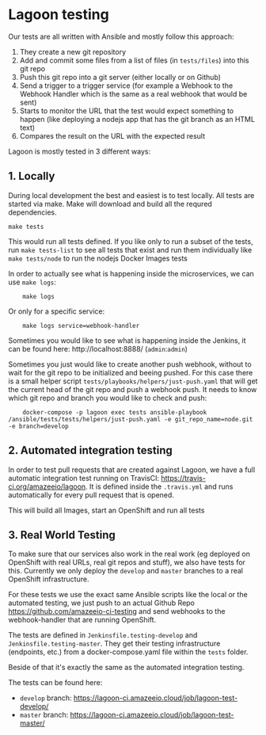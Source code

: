 # Lagoon testing

Our tests are all written with Ansible and mostly follow this approach:

1. They create a new git repository
2. Add and commit some files from a list of files (in `tests/files`) into this git repo
3. Push this git repo into a git server (either locally or on Github)
4. Send a trigger to a trigger service (for example a Webhook to the Webhook Handler which is the same as a real webhook that would be sent)
5. Starts to monitor the URL that the test would expect something to happen (like deploying a nodejs app that has the git branch as an HTML text)
6. Compares the result on the URL with the expected result

Lagoon is mostly tested in 3 different ways:

## 1. Locally

During local development the best and easiest is to test locally. All tests are started via make. Make will download and build all the requred dependencies.

    make tests

This would run all tests defined. If you like only to run a subset of the tests, run `make tests-list` to see all tests that exist and run them individually like `make tests/node` to run the nodejs Docker Images tests

In order to actually see what is happening inside the microservices, we can use `make logs`:

		make logs

Or only for a specific service:

		make logs service=webhook-handler

Sometimes you would like to see what is happening inside the Jenkins, it can be found here: http://localhost:8888/ (`admin`:`admin`)

Sometimes you just would like to create another push webhook, without to wait for the git repo to be initialized and beeing pushed. For this case there is a small helper script `tests/playbooks/helpers/just-push.yaml` that will get the current head of the git repo and push a webhook push. It needs to know which git repo and branch you would like to check and push:

		docker-compose -p lagoon exec tests ansible-playbook /ansible/tests/tests/helpers/just-push.yaml -e git_repo_name=node.git -e branch=develop

## 2. Automated integration testing

In order to test pull requests that are created against Lagoon, we have a full automatic integration test running on TravisCI: https://travis-ci.org/amazeeio/lagoon. It is defined inside the `.travis.yml` and runs automatically for every pull request that is opened.

This will build all Images, start an OpenShift and run all tests

## 3. Real World Testing

To make sure that our services also work in the real work (eg deployed on OpenShift with real URLs, real git repos and stuff), we also have tests for this. Currently we only deploy the `develop` and `master` branches to a real OpenShift infrastructure.

For these tests we use the exact same Ansible scripts like the local or the automated testing, we just push to an actual Github Repo https://github.com/amazeeio-ci-testing and send webhooks to the webhook-handler that are running OpenShift.

The tests are defined in `Jenkinsfile.testing-develop` and `Jenkinsfile.testing-master`. They get their testing infrastructure (endpoints, etc.) from a docker-compose.yaml file within the `tests` folder.

Beside of that it's exactly the same as the automated integration testing.

The tests can be found here:
- `develop` branch: https://lagoon-ci.amazeeio.cloud/job/lagoon-test-develop/
- `master` branch: https://lagoon-ci.amazeeio.cloud/job/lagoon-test-master/